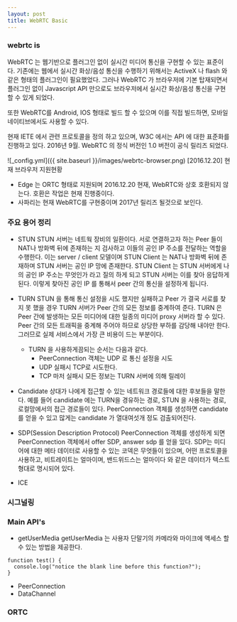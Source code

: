 ```yaml
---
layout: post
title: WebRTC Basic
---
```


### webrtc is
WebRTC 는 웹기반으로 플러그인 없이 실시간 미디어 통신을 구현할 수 있는 표준이다. 기존에는 웹에서 실시간 화상/음성 통신을 수행하기 위해서는 ActiveX 나 flash 와 같은 형태의 플러그인이 필요했었다. 그러나 WebRTC 가 브라우저에 기본 탑재되면서 플러그인 없이 Javascript API 만으로도 브라우저에서 실시간 화상/음성 통신을 구현할 수 있게 되었다. 

또한 WebRTC를 Android, IOS 형태로 빌드 할 수 있으며 이를 직접 빌드하면, 모바일 네이티브에서도 사용할 수 있다.

현재 IETE 에서 관련 프로토콜을 정의 하고 있으며, W3C 에서는 API 에 대한 표준화를 진행하고 있다. 2016년 9월. WebRTC 의 정식 버전인 1.0 버전이 공식 릴리즈 되었다.


![_config.yml]({{ site.baseurl }}/images/webrtc-browser.png)
[2016.12.20] 현재 브라우저 지원현황

- Edge 는 ORTC 형태로 지원되며 2016.12.20 현재, WebRTC와 상호 호환되지 않는다. 호환은 작업은 현재 진행중이다.
- 사파리는 현재 WebRTC를 구현중이며 2017년 릴리즈 될것으로 보인다.

### 주요 용어 정리
- STUN
	STUN 서버는 네트웍 장비의 일환이다. 서로 연결하고자 하는 Peer 들이 NAT나 방화벽 뒤에 존재하는 지 검사하고 이들의 공인 IP 주소를 전달하는 역할을 수행한다.
	이는 server / client 모델이며 STUN Client 는 NAT나 방화벽 뒤에 존재하며 STUN 서버는 공인 IP 망에 존재한다. STUN Client 는 STUN 서버에게 나의 공인 IP 주소는 무엇인가 라고 질의 하게 되고 STUN 서버는 이를 찾아 응답하게 된다. 이렇게 찾아진 공인 IP 를 통해서 peer 간의 통신을 설정하게 됩니다.

- TURN
	STUN 을 통해 통신 설정을 시도 했지만 실패하고 Peer 가 결국 서로를 찾지 못 했을 경우 TURN 서버가 Peer 간의 모든 정보를 중계하여 준다. TURN 은 Peer 간에 발생하는 모든 미디어에 대한 일종의 미디어 proxy 서버라 할 수 있다. Peer 간의 모든 트래픽을 중계해 주어야 하므로 상당한 부하를 감당해 내야만 한다. 그러므로 실제 서비스에서 가장 큰 비용이 드는 부분이다.
	- TURN 을 사용하게끔되는 순서는 다음과 같다.
		- PeerConnection 객체는 UDP 로 통신 설정을 시도
		- UDP 실패시 TCP로 시도한다.
		- TCP 마저 실패시 모든 정보는 TURN 서버에 의해 릴레이

- Candidate
	상대가 나에게 접근할 수 있는 네트워크 경로들에 대한 후보들을 말한다. 예를 들어 candidate 에는 TURN을 경유하는 경로, STUN 을 사용하는 경로, 로컬망에서의 접근 경로들이 있다.
	PeerConnection 객체를 생성하면 candidate 를 얻을 수 있고 많게는 candidate 가 열대여섯개 정도 검출되어진다.

- SDP(Session Description Protocol)
	PeerConnection 객체를 생성하게 되면 PeerConnection 객체에서 offer SDP, answer sdp 를 얻을 있다. SDP는 미디어에 대한 메타 데이터로 사용할 수 있는 코덱은 무엇들이 있으며, 어떤 프로토콜을 사용하고, 비트레이트는 얼마이며, 밴드위드스는 얼마이다 와 같은 데이터가 텍스트 형대로 명시되어 있다.

- ICE

### 시그널링

### Main API's
- getUserMedia
	getUserMedia 는 사용자 단말기의 카메라와 마이크에 액세스 할 수 있는 방법을 제공한다.
```
function test() {
  console.log("notice the blank line before this function?");
}
```
- PeerConnection
- DataChannel

### ORTC